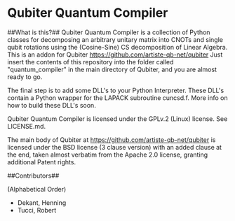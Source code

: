 # Qubiter Quantum Compiler

##What is this?##
Qubiter Quantum Compiler is a collection of Python classes for decomposing an arbitrary unitary matrix into CNOTs and single qubit rotations using the (Cosine-Sine) CS decomposition of Linear Algebra. This is an addon for Qubiter https://github.com/artiste-qb-net/qubiter Just insert the contents of this repository into the folder called "quantum_compiler" in the main directory of Qubiter, and you are almost ready to go. 

The final step is to add some DLL's to your Python Interpreter. These DLL's contain a Python wrapper for the LAPACK subroutine cuncsd.f. More info on how to build these DLL's soon.

Qubiter Quantum Compiler is licensed under the GPLv.2 (Linux) license. See LICENSE.md. 

The main body of Qubiter at https://github.com/artiste-qb-net/qubiter is licensed under the BSD license (3 clause version) with an added clause at the end, taken almost verbatim from the Apache 2.0 license, granting additional Patent rights. 

##Contributors##

(Alphabetical Order)
* Dekant, Henning
* Tucci, Robert
